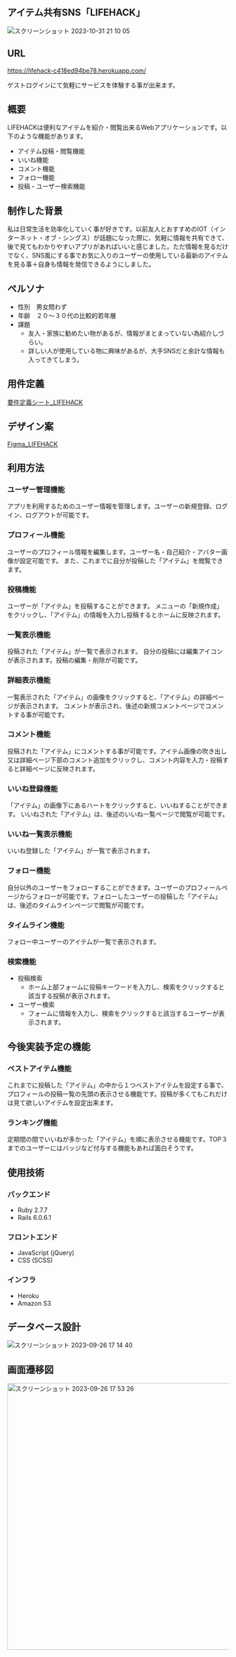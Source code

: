 ## アイテム共有SNS「LIFEHACK」
![スクリーンショット 2023-10-31 21 10 05](https://github.com/riki0303/LIFEHACK/assets/121366137/88d091c0-4858-4670-873f-0fae352fe7d2)


## URL
https://lifehack-c418ed94be78.herokuapp.com/  
  
ゲストログインにて気軽にサービスを体験する事が出来ます。
## 概要
LIFEHACKは便利なアイテムを紹介・閲覧出来るWebアプリケーションです。以下のような機能があります。

- アイテム投稿・閲覧機能
- いいね機能
- コメント機能
- フォロー機能
- 投稿・ユーザー検索機能
  
## 制作した背景
私は日常生活を効率化していく事が好きです。以前友人とおすすめのIOT（インターネット・オブ・シングス）が話題になった際に、気軽に情報を共有できて、後で見てもわかりやすいアプリがあればいいと感じました。ただ情報を見るだけでなく、SNS風にする事でお気に入りのユーザーの使用している最新のアイテムを見る事＋自身も情報を発信できるようにしました。

## ペルソナ
- 性別　男女問わず
- 年齢　２０〜３０代の比較的若年層
- 課題
  - 友人・家族に勧めたい物があるが、情報がまとまっていない為紹介しづらい。
  - 詳しい人が使用している物に興味があるが、大手SNSだと余計な情報も入ってきてしまう。
  
## 用件定義
[要件定義シート_LIFEHACK](https://docs.google.com/spreadsheets/d/1cnBUSZSdrG1cA8rBjxoT0Pq5QipyMIcKsQbRJg7gbB0/edit?pli=1#gid=982722306
)

## デザイン案
[Figma_LIFEHACK](https://www.figma.com/file/JJfOLklpXoTM5jdX8lgCfo/LIFEHACK?type=design&node-id=33%3A394&mode=design&t=jDydBHJBR8P1NPjh-1
)

## 利用方法
### ユーザー管理機能
アプリを利用するためのユーザー情報を管理します。ユーザーの新規登録、ログイン、ログアウトが可能です。  
### プロフィール機能
ユーザーのプロフィール情報を編集します。ユーザー名・自己紹介・アバター画像が設定可能です。
また、これまでに自分が投稿した「アイテム」を閲覧できます。
### 投稿機能
ユーザーが「アイテム」を投稿することができます。
メニューの「新規作成」をクリックし、「アイテム」の情報を入力し投稿するとホームに反映されます。
### 一覧表示機能
投稿された「アイテム」が一覧で表示されます。
自分の投稿には編集アイコンが表示されます。投稿の編集・削除が可能です。
### 詳細表示機能
一覧表示された「アイテム」の画像をクリックすると、「アイテム」の詳細ページが表示されます。
コメントが表示され、後述の新規コメントページでコメントする事が可能です。
### コメント機能
投稿された「アイテム」にコメントする事が可能です。アイテム画像の吹き出し又は詳細ページ下部のコメント追加をクリックし、コメント内容を入力・投稿すると詳細ページに反映されます。
### いいね登録機能
「アイテム」の画像下にあるハートをクリックすると、いいねすることができます。 いいねされた「アイテム」は、後述のいいね一覧ページで閲覧が可能です。
### いいね一覧表示機能
いいね登録した「アイテム」が一覧で表示されます。
### フォロー機能
自分以外のユーザーをフォローすることができます。ユーザーのプロフィールページからフォローが可能です。フォローしたユーザーの投稿した「アイテム」は、後述のタイムラインページで閲覧が可能です。
### タイムライン機能
フォロー中ユーザーのアイテムが一覧で表示されます。
### 検索機能
- 投稿検索
  - ホーム上部フォームに投稿キーワードを入力し、検索をクリックすると該当する投稿が表示されます。
- ユーザー検索
  - フォームに情報を入力し、検索をクリックすると該当するユーザーが表示されます。
## 今後実装予定の機能
### ベストアイテム機能
これまでに投稿した「アイテム」の中から１つベストアイテムを設定する事で、プロフィールの投稿一覧の先頭の表示させる機能です。投稿が多くてもこれだけは見て欲しいアイテムを設定出来ます。
### ランキング機能
定期間の間でいいねが多かった「アイテム」を順に表示させる機能です。TOP３までのユーザーにはバッジなど付与する機能もあれば面白そうです。
## 使用技術  
### バックエンド
- Ruby 2.7.7
- Rails 6.0.6.1
### フロントエンド
- JavaScript (jQuery)
- CSS (SCSS)
### インフラ
- Heroku
- Amazon S3
## データベース設計
![スクリーンショット 2023-09-26 17 14 40](https://github.com/riki0303/LIFEHACK/assets/121366137/2f8e5cbc-4892-4208-a034-99cb20053479)

## 画面遷移図
<img width="606" alt="スクリーンショット 2023-09-26 17 53 26" src="https://github.com/riki0303/LIFEHACK/assets/121366137/a272245d-7733-44c7-ab89-87852f798d45">
